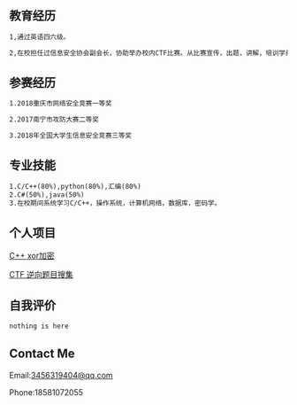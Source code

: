 ## 教育经历
```markdown
1,通过英语四六级。

2,在校担任过信息安全协会副会长，协助举办校内CTF比赛。从比赛宣传，出题，讲解，培训学弟学妹过程中学到了很多经验以及知识。

```

## 参赛经历
```markdown
1.2018重庆市网络安全竞赛一等奖

2.2017南宁市攻防大赛二等奖

3.2018年全国大学生信息安全竞赛三等奖
```

## 专业技能
```markdown
1.C/C++(80%),python(80%),汇编(80%)
2.C#(50%),java(50%)
3.在校期间系统学习C/C++，操作系统，计算机网络，数据库，密码学。
```
## 个人项目

[C++ xor加密](https://github.com/lxwAsm/myprojects/tree/master/C/xor)

[CTF 逆向题目搜集](https://github.com/lxwAsm/CTF/tree/master/re)
## 自我评价

```markdown
nothing is here
```

## Contact Me

Email:3456319404@qq.com

Phone:18581072055


